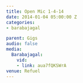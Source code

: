 ```yaml
---
title: Open Mic 1-4-14
date: 2014-01-04 05:00:00 Z
categories:
- barabajagal

parent: Gigs
audio: false
media:
  Barabajagal:
    vid:
    - link: aua7fQKSWrA
venue: Refuel
---
```


